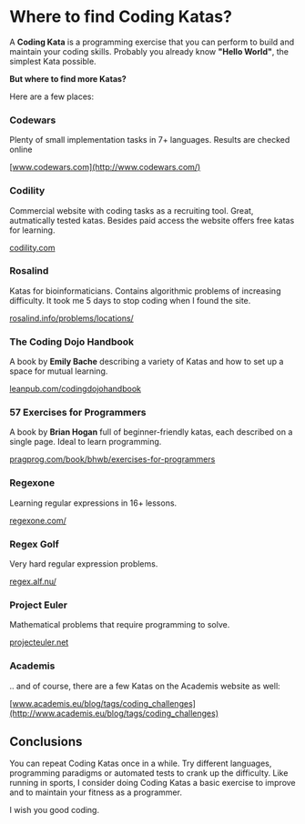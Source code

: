 
# Where to find Coding Katas?

A **Coding Kata** is a programming exercise that you can perform to build and maintain your coding skills. Probably you already know **"Hello World"**, the simplest Kata possible.

**But where to find more Katas?** 

Here are a few places:

### Codewars
Plenty of small implementation tasks in 7+ languages. Results are checked online

[www.codewars.com](http://www.codewars.com/) 

### Codility
Commercial website with coding tasks as a recruiting tool. Great, autmatically tested katas. Besides paid access the website offers free katas for learning.

[codility.com](https://codility.com/)

### Rosalind
Katas for bioinformaticians. Contains algorithmic problems of increasing difficulty. It took me 5 days to stop coding when I found the site.

[rosalind.info/problems/locations/](http://rosalind.info/problems/locations/)

### The Coding Dojo Handbook
A book by **Emily Bache** describing a variety of Katas and how to set up a space for mutual learning.

[leanpub.com/codingdojohandbook](http://leanpub.com/codingdojohandbook)

### 57 Exercises for Programmers
A book by **Brian Hogan** full of beginner-friendly katas, each described on a single page. Ideal to learn programming.

[pragprog.com/book/bhwb/exercises-for-programmers](https://pragprog.com/book/bhwb/exercises-for-programmers)

### Regexone
Learning regular expressions in 16+ lessons.

[regexone.com/](http://regexone.com/)

### Regex Golf
Very hard regular expression problems.

[regex.alf.nu/](https://regex.alf.nu/)

### Project Euler
Mathematical problems that require programming to solve.

[projecteuler.net](http://projecteuler.net)

### Academis
.. and of course, there are a few Katas on the Academis website as well:

[www.academis.eu/blog/tags/coding_challenges](http://www.academis.eu/blog/tags/coding_challenges)

## Conclusions

You can repeat Coding Katas once in a while. Try different languages, programming paradigms or automated tests to crank up the difficulty. Like running in sports, I consider doing Coding Katas a basic exercise to improve and to maintain your fitness as a programmer.

I wish you good coding.
